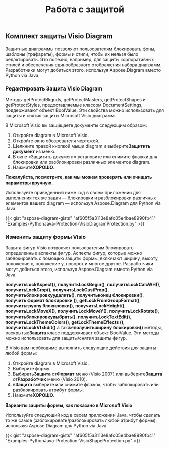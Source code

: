 ﻿---
title: Работа с защитой
type: docs
weight: 90
url: /ru/python-java/working-with-protection/
---
## **Комплект защиты Visio Diagram**
Защитные диаграммы позволяют пользователям блокировать фоны, шаблоны (трафареты), формы и стили, чтобы их нельзя было редактировать. Это полезно, например, для защиты корпоративных стилей и обеспечения единообразного отображения набора диаграмм. Разработчики могут добиться этого, используя Aspose.Diagram вместо Python via Java.

### **Редактировать Защита Visio Diagram**
Методы getProtectBkgnds, getProtectMasters, getProtectShapes и getProtectStyles, предоставляемые классом DocumentSettings, поддерживают объект BoolValue. Эти свойства можно использовать для защиты и снятия защиты Microsoft Visio диаграмм.

В Microsoft Visio вы защищаете документы следующим образом:

1. Откройте diagram в Microsoft Visio.
1. Откройте окно обозревателя чертежей.
1.  Щелкните правой кнопкой мыши diagram и выберите**Защитить документ** из меню.
1. В окне «Защитить документ» установите или снимите флажки для блокировки или разблокировки различных элементов diagram.
1.  Нажмите**ХОРОШО**.

**Пожалуйста, посмотрите, как мы можем проверять или очищать параметры вручную.** 

Используйте приведенный ниже код в своем приложении для выполнения тех же задач — блокировки и разблокировки различных элементов вашего diagram — используя Aspose.Diagram для Python via Java.

{{< gist "aspose-diagram-gists" "af605f5a3113e8afc05e4bae8990fb41" "Examples-PythonJava-Protection-VisioDiagramProtection.py" >}}

### **Изменить защиту формы Visio**
Защита фигур Visio позволяет пользователям блокировать определенные аспекты фигур. Аспекты фигур, которые можно заблокировать с помощью защиты формы, включают ширину, высоту, положение x, положение y, поворот и многое другое. Разработчики могут добиться этого, используя Aspose.Diagram вместо Python via Java.

**получитьLockAspect()**, **получитьLockBegin()**, **получитьLockCalcWH()**, **получитьLockCrop()**, **получитьLockCustProp()**, **получитьблокировкуудалить()**, **получитьконец блокировки()**, **получить формат блокировки ()**, **getLockFromGroupFormat()**, **получитьгруппу блокировки()**, **получитьLockHeight()**, **получитьLockMoveX()**, **получитьLockMoveY()**, **получитьLockRotate()**, **получитьблокировкувыбрать()**, **получитьLockTextEdit()**, **получитьLockThemeColors()**, **getLockThemeEffects ()**, **получитьLockVtxEdit()** а также**получитьширину блокировки()** методы, раскрытые**Защита** класс поддерживает объект BoolValue. Эти методы можно использовать для защиты/снятия защиты фигур.

В Visio вам необходимо выполнить следующие действия для защиты любой формы:

1. Откройте diagram в Microsoft Visio.
1. Выберите форму.
1.  Выбирать**Защита** от**Формат** меню (Visio 2007) или выберите**Защита** от**Разработчик** меню (Visio 2010).
1.  в**Защита** выберите или снимите флажок, чтобы заблокировать или разблокировать атрибут формы.
1.  Нажмите**ХОРОШО**.

**Варианты защиты формы, как показано в Microsoft Visio** 

Используйте следующий код в своем приложении Java, чтобы сделать то же самое (заблокировать/разблокировать любой атрибут формы), используя Aspose.Diagram для Python via Java.

{{< gist "aspose-diagram-gists" "af605f5a3113e8afc05e4bae8990fb41" "Examples-PythonJava-Protection-VisioShapeProtection.py" >}}
